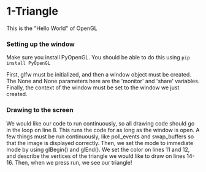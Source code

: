 # 1-Triangle

This is the "Hello World" of OpenGL

### Setting up the window

Make sure you install PyOpenGL. You should be able to do this using ```pip install PyOpenGL```

First, glfw must be initialized, and then a window object must be created.
The None and None parameters here are the 'monitor' and 'share' variables. Finally, the context of the window must 
be set to the window we just created.

### Drawing to the screen

We would like our code to run continuously, so all drawing code should go in the loop on line 8. This runs
the code for as long as the window is open. A few things must be run continuously, like poll_events and swap_buffers so 
that the image is displayed correctly. Then, we set the mode to immediate mode by using glBegin() and glEnd(). 
We set the color on lines 11 and 12, and describe the vertices of the triangle we would like to draw on lines
14-16. Then, when we press run, we see our triangle!